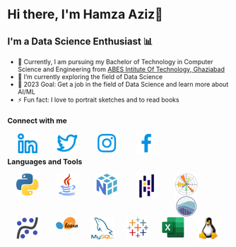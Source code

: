# Hi there, I'm Hamza Aziz👋

## I'm a Data Science Enthusiast 📊

- 🔭 Currently, I am pursuing my Bachelor of Technology in Computer Science and Engineering from [ABES Intitute Of Technology, Ghaziabad](https://www.abesit.in/)
- 🌱 I’m currently exploring the field of Data Science
- 🥅 2023 Goal: Get a job in the field of Data Science and learn more about AI/ML
- ⚡ Fun fact: I love to portrait sketches and to read books

### Connect with me

<a href="https://www.linkedin.com/in/hamzaziizzz/" target="_blank"><img src="./img/linkedin.svg" width="50px" align="left" style="padding-right:20px; padding-left:20px; vertical-align:middle;"></a>

<a href="https://www.twitter.com/hamzaziizzz" target="_blank"><img src="./img/twitter.svg" width="50px" align="left" style="padding-right:20px; padding-left:20px; vertical-align:middle;"></a>

<a href="https://www.instagram.com/hamzaziizzz" target="_blank"><img src="./img/instagram.svg" width="50px" align="left" style="padding-right:20px; padding-left:20px; vertical-align:middle;"></a>

<a href="https://www.facebook.com/hamzaziizzz/" target="_blank"><img src="./img/facebook.svg" width="50px" align="left" style="padding-right:20px; padding-left:20px; vertical-align:middle;"></a>

<br />
<br />

### Languages and Tools

<img align="left" alt="Python" width="50px" src="./img/python-logo.png" style="padding-right:20px; padding-left:20px; vertical-align:middle;">

<img align="left" alt="Java" width="50px" src="./img/java-logo.png" style="padding-right:20px; padding-left:20px; vertical-align:middle;">

<img align="left" alt="Numpy" width="50px" src="./img/numpy-logo.png" style="padding-right:20px; padding-left:20px; vertical-align:middle;">

<img align="left" alt="Pandas" width="50px" src="./img/pandas-logo.png" style="padding-right:20px; padding-left:20px; vertical-align:middle;">

<img align="left" alt="Matplotlib" width="50px" src="./img/matplotlib-logo.png" style="padding-right:20px; padding-left:20px; vertical-align:middle;">

<img align="left" alt="Seaborn" width="50px" src="./img/seaborn-logo.png" style="padding-right:20px; padding-left:20px; vertical-align:middle;">

<img align="left" alt="Statsmodels" width="50px" src="./img/statsmodels-logo.png" style="padding-right:20px; padding-left:20px; vertical-align:middle;">

<img align="left" alt="Scikit Learn" width="50px" src="./img/scikit-learn-logo.png" style="padding-right:10px; padding-left:20px; vertical-align:middle;">

<img align="left" alt="Scikit Learn" width="50px" src="./img/mysql-logo.png" style="padding-right:10px; padding-left:20px; vertical-align:middle;">

<img align="left" alt="Scikit Learn" width="50px" src="./img/tableau-logo.png" style="padding-right:10px; padding-left:20px; vertical-align:middle;">

<img align="left" alt="Scikit Learn" width="50px" src="./img/excel-logo.png" style="padding-right:10px; padding-left:20px; vertical-align:middle;">

<img align="left" alt="Scikit Learn" width="50px" src="./img/linux-logo.png" style="padding-right:10px; padding-left:20px; vertical-align:middle;">
